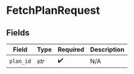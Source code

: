 # FetchPlanRequest


## Fields

| Field              | Type               | Required           | Description        |
| ------------------ | ------------------ | ------------------ | ------------------ |
| `plan_id`          | *str*              | :heavy_check_mark: | N/A                |